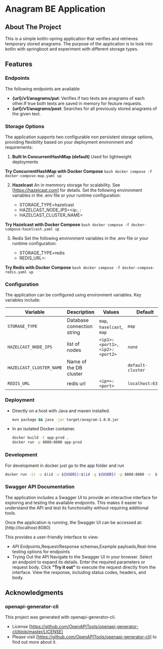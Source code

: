 
# Anagram BE Application

## About The Project
This is a simple kotlin-spring application that verifies and retrieves temporary stored anagrams.
The purpose of the application is to look into kotlin with springboot and experiment with different storage types.
 
## Features

### Endpoints
 The following endpoints are available 
  - **{url}/v1/anagrams/put**: Verifies if two texts are anagrams of each other.If true both texts are saved in memory for feuture requests.
  - **{url}/v1/anagrams/post**: Searches for all previously stored anagrams of the given text.

### Storage Options
The application supports two configurable non persistent storage options, providing flexibility based on your deployment environment and requirements:

1. **Built In ConcurrentHashMap (default)**
   Used for lightweight deployments 

  **Try ConcurrentHashMap with Docker Compose**
    ```bash
     docker compose -f docker-compose-map.yaml up
    ```  

2. **Hazelcast** 
   An in memmory storage for scalability. 
   See [https://hazelcast.com] for details.
   Set the following environment variables in the .env file or your runtime configuration:

    - STORAGE_TYPE=hazelcast
    - HAZELCAST_NODE_IPS=<ip:<port>, <ip>:<port>
    - HAZELCAST_CLUSTER_NAME=<hazelcast-cluster-name>

  **Try Hazelcast with Docker Compose**
    ```bash
     docker compose -f docker-compose-hazelcast.yaml up
    ```   

3. Redis
   Set the following environment variables in the .env file or your runtime configuration:

    - STORAGE_TYPE=redis
    - REDIS_URL=<ip>:<port>

  **Try Redis with Docker Compose**
    ```bash
     docker compose -f docker-compose-redis.yaml up
    ```  

### Configuration
The application can be configured using environment variables. Key variables include:

| Variable                  | Description                   |Values                       | Default          |
|---------------------------|------------------------------------|------------------------|------------------|
| `STORAGE_TYPE`            | Database connection string    |`map`, `haselcast`, `map`    | `map`            |
| `HAZELCAST_NODE_IPS`      | list of nodes                 |`<ip1>:<port1>,<ip2>:<port2>`| `none`           |
| `HAZELCAST_CLUSTER_NAME`  | Name of the DB cluster        |                             | `default-cluster`|
| `REDIS_URL`               | redis url                     |      `<ip=>:<port>`         | `localhost:6379` |

### Deployment 

  - Directly on a host with Java and maven installed.
    ```bash
    mvn package && java -jar target/anagram-1.0.0.jar
    ```

  - In an isolated Docker container.
    ```bash
    docker build -t app-prod .
    docker run -p 8080:8080 app-prod
    ```
 
### Development 

For development in docker just go to the app folder and run
```bash
docker run -it -u $(id -u ${USER}):$(id -g ${USER}) -p 8080:8080 -v  $(pwd):/app maven:3.9.9-eclipse-temurin-21 bash
```

### Swagger API Documentation

The application includes a Swagger UI to provide an interactive interface for exploring and testing the available endpoints. 
This makes it easier to understand the API and test its functionality without requiring additional tools.


Once the application is running, the Swagger UI can be accessed at:  [http://localhost:8080]

This provides a user-friendly interface to view:

- API Endpoints,Request/Response schemas,Example payloads,Real-time testing options for endpoints
- Trying Out the API
    Navigate to the Swagger UI in your browser.
    Select an endpoint to expand its details.
    Enter the required parameters or request body.
    Click **"Try it out"** to execute the request directly from the interface.
    View the response, including status codes, headers, and body.
 
## Acknowledgments

### openapi-generator-cli
This project was generated with openapi-generator-cli. 
 - License  [https://github.com/OpenAPITools/openapi-generator-cli/blob/master/LICENSE]
 - Please visit [https://github.com/OpenAPITools/openapi-generator-cli] to find out more about it.



 